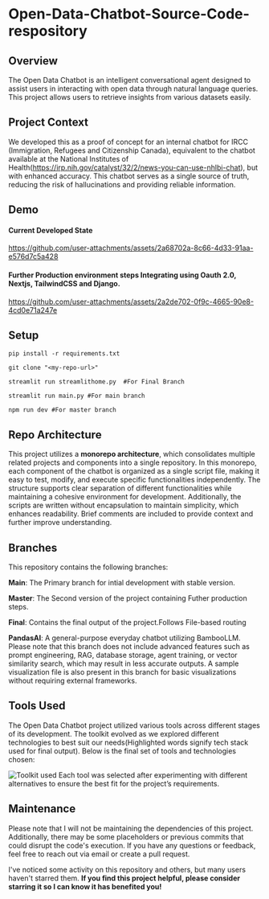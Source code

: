 # Open-Data-Chatbot-Source-Code-respository

## Overview
The Open Data Chatbot is an intelligent conversational agent designed to assist users in interacting with open data through natural language queries. This project allows users to retrieve insights from various datasets easily. 

## Project Context
We developed this as a proof of concept for an internal chatbot for IRCC (Immigration, Refugees and Citizenship Canada), equivalent to the chatbot available at the National Institutes of Health(https://irp.nih.gov/catalyst/32/2/news-you-can-use-nhlbi-chat), but with enhanced accuracy. This chatbot serves as a single source of truth, reducing the risk of hallucinations and providing reliable information.

## Demo
#### Current Developed State 
https://github.com/user-attachments/assets/2a68702a-8c66-4d33-91aa-e576d7c5a428

#### Further Production environment steps Integrating using Oauth 2.0, Nextjs, TailwindCSS and Django.
https://github.com/user-attachments/assets/2a2de702-0f9c-4665-90e8-4cd0e71a247e


## Setup
```pip install -r requirements.txt```

```git clone "<my-repo-url>"```

```streamlit run streamlithome.py  #For Final Branch ```

```streamlit run main.py #For main branch```

```npm run dev #For master branch```

## Repo Architecture 
This project utilizes a **monorepo architecture**, which consolidates multiple related projects and components into a single repository.
In this monorepo, each component of the chatbot is organized as a single script file, making it easy to test, modify, and execute specific functionalities independently. The structure supports clear separation of different functionalities while maintaining a cohesive environment for development. Additionally, the scripts are written without encapsulation to maintain simplicity, which enhances readability. Brief comments are included to provide context and further improve understanding.


## Branches
This repository contains the following branches:

**Main**: The Primary branch for intial development with stable version.

**Master**: The Second version of the project containing Futher production steps.

**Final**: Contains the final output of the project.Follows File-based routing

**PandasAI**: A general-purpose everyday chatbot utilizing BambooLLM. Please note that this branch does not include advanced features such as prompt engineering, RAG, database storage, agent training, or vector similarity search, which may result in less accurate outputs. A sample visualization file is also present in this branch for basic visualizations without requiring external frameworks.

## Tools Used
The Open Data Chatbot project utilized various tools across different stages of its development. The toolkit evolved as we explored different technologies to best suit our needs(Highlighted words signify tech stack used for final output). Below is the final set of tools and technologies chosen:

![Toolkit used](https://github.com/user-attachments/assets/350f452d-3ba2-4c3d-8019-9203f50d29f1)
Each tool was selected after experimenting with different alternatives to ensure the best fit for the project’s requirements.

## Maintenance
Please note that I will not be maintaining the dependencies of this project. Additionally, there may be some placeholders or previous commits that could disrupt the code's execution. If you have any questions or feedback, feel free to reach out via email or create a pull request.

I've noticed some activity on this repository and others, but many users haven't starred them. 
**If you find this project helpful, please consider starring it so I can know it has benefited you!**
